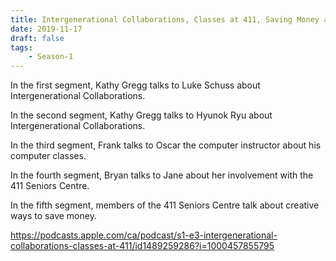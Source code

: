 ```yaml
---
title: Intergenerational Collaborations, Classes at 411, Saving Money as a Senior
date: 2019-11-17
draft: false
tags:
    - Season-1
---
```


In the first segment, Kathy Gregg talks to Luke Schuss about Intergenerational Collaborations.

In the second segment, Kathy Gregg talks to Hyunok Ryu about Intergenerational Collaborations.

In the third segment, Frank talks to Oscar the computer instructor about his computer classes.

In the fourth segment, Bryan talks to Jane about her involvement with the 411 Seniors Centre.

In the fifth segment, members of the 411 Seniors Centre talk about creative ways to save money.

https://podcasts.apple.com/ca/podcast/s1-e3-intergenerational-collaborations-classes-at-411/id1489259286?i=1000457855795